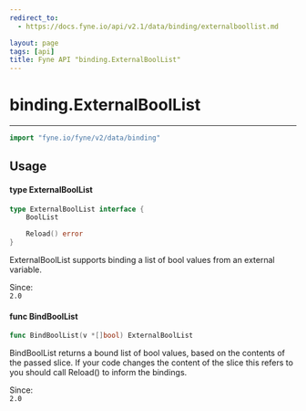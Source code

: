 ```yaml
---
redirect_to:
  - https://docs.fyne.io/api/v2.1/data/binding/externalboollist.md

layout: page
tags: [api]
title: Fyne API "binding.ExternalBoolList"
---
```



# binding.ExternalBoolList
---
```go
import "fyne.io/fyne/v2/data/binding"
```

## Usage

#### type ExternalBoolList

```go
type ExternalBoolList interface {
	BoolList

	Reload() error
}
```

ExternalBoolList supports binding a list of bool values from an external variable.


<div class="since">Since: <code>
2.0</code></div>

#### func  BindBoolList

```go
func BindBoolList(v *[]bool) ExternalBoolList
```
BindBoolList returns a bound list of bool values, based on the contents of the passed slice. If your code changes the content of the slice this refers to you should call Reload() to inform the bindings.


<div class="since">Since: <code>
2.0</code></div>
